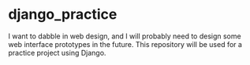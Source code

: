 # django_practice
I want to dabble in web design, and I will probably need to design some web interface prototypes in the future. This repository will be used for a practice project using Django.
